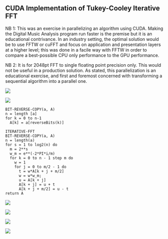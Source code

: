 ## CUDA Implementation of Tukey-Cooley Iterative FFT

NB 1: This was an exercise in parallelizing an algorithm using CUDA. Making the Digital Music Analysis program run faster is the premise but it is an educational contrivance. In an industry setting, the optimal solution would be to use FFTW or cuFFT and focus on application and presentation layers at a higher level; this was done in a facile way with FFTW in order to compare a best-possible CPU only performance to the GPU performance.

NB 2: It is for 2048pt FFT to single floating point precision only. This would not be useful in a production solution. As stated, this parallelization is an educational exercise, and first and foremost concerned with transforming a sequential algorithm into a parallel one.

![](https://i.imgur.com/o0mCPzX.png)

![](https://i.imgur.com/vNb6rQp.png)

```
BIT-REVERSE-COPY(a, A)
n = length [a]
for k = 0 to n-1
  A[k] = a[reverseBits(k)]

ITERATIVE-FFT
BIT-REVERSE-COPY(a, A)
n = length(a)
for s = 1 to log2(n) do
  m = 2**s
  w_m = e**(-2*PI*i/m)
  for k = 0 to n - 1 step m do
    w = 1
    for j = 0 to m/2 - 1 do
      t = w*A[k + j + m/2]
      w = w*w_m;
      u = A[k + j]
      A[k + j] = u + t
      A[k + j + m/2] = u - t
return A
```

![](https://i.imgur.com/rnh7Pbh.png)

![](https://i.imgur.com/shFrCYd.png)

![](https://i.imgur.com/LvEvK2l.png)

![](https://i.imgur.com/FzVa57u.png)
